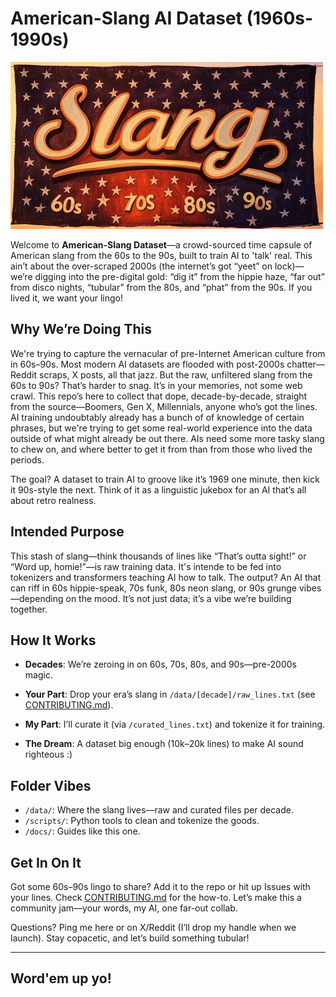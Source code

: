 # American-Slang AI Dataset (1960s-1990s)

![](images/slang-banner.jpg)

Welcome to **American-Slang Dataset**—a crowd-sourced time capsule of American slang from the 60s to the 90s, built to train  AI to 'talk' real. This ain’t about the over-scraped 2000s (the internet’s got “yeet” on lock)—we’re digging into the pre-digital gold: “dig it” from the hippie haze, “far out” from disco nights, “tubular” from the 80s, and “phat” from the 90s. If you lived it, we want your lingo!

## Why We’re Doing This

We're trying to capture the vernacular of pre-Internet American culture from in 60s–90s. Most modern AI datasets are flooded with post-2000s chatter—Reddit scraps, X posts, all that jazz. But the raw, unfiltered slang from the 60s to 90s? That’s harder to snag. It’s in your memories, not some web crawl. This repo’s here to collect that dope, decade-by-decade, straight from the source—Boomers, Gen X, Millennials, anyone who’s got the lines. AI training undoubtably already has a bunch of of knowledge of certain phrases, but we're trying to get some real-world experience into the data outside of what might already be out there. AIs need some more tasky slang to chew on, and where better to get it from than from those who lived the periods.

The goal? A dataset to train AI to groove like it’s 1969 one minute, then kick it 90s-style the next. Think of it as a linguistic jukebox for an AI that’s all about retro realness.

## Intended Purpose

This stash of slang—think thousands of lines like “That’s outta sight!” or “Word up, homie!”—is raw training data. It's intende to be fed into tokenizers and transformers teaching AI how to talk. The output? An AI that can riff in 60s hippie-speak, 70s funk, 80s neon slang, or 90s grunge vibes—depending on the mood. It’s not just data; it’s a vibe we’re building together.

## How It Works

- **Decades**: We’re zeroing in on 60s, 70s, 80s, and 90s—pre-2000s magic.
- **Your Part**: Drop your era’s slang in `/data/[decade]/raw_lines.txt` (see [CONTRIBUTING.md](./CONTRIBUTING.md)).

- **My Part**: I’ll curate it (via `/curated_lines.txt`) and tokenize it for training.
- **The Dream**: A dataset big enough (10k–20k lines) to make AI sound righteous :)

## Folder Vibes

- `/data/`: Where the slang lives—raw and curated files per decade.
- `/scripts/`: Python tools to clean and tokenize the goods.
- `/docs/`: Guides like this one.

## Get In On It

Got some 60s–90s lingo to share? Add it to the repo or hit up Issues with your lines. Check [CONTRIBUTING.md](./docs/CONTRIBUTING.md) for the how-to. Let’s make this a community jam—your words, my AI, one far-out collab.

Questions? Ping me here or on X/Reddit (I’ll drop my handle when we launch). Stay copacetic, and let’s build something tubular!

---

## Word'em up yo!
